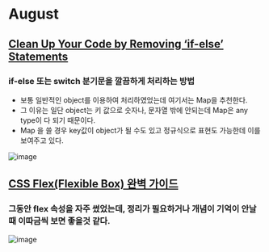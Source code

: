 # August

## [Clean Up Your Code by Removing ‘if-else’ Statements](https://medium.com/fedever/clean-up-your-code-by-removing-if-else-statements-31102fe3b083)
### if-else 또는 switch 분기문을 깔끔하게 처리하는 방법
- 보통 일반적인 object를 이용하여 처리하였었는데 여기서는 Map을 추천한다.
- 그 이유는 일단 object는 키 값으로 숫자나, 문자열 밖에 안되는데 Map은 any type이 다 되기 때문이다.
- Map 을 쓸 경우 key값이 object가 될 수도 있고 정규식으로 표현도 가능한데 이를 보여주고 있다.

![image](https://miro.medium.com/max/1200/0*jVfPx3gGE675dADr)

## [CSS Flex(Flexible Box) 완벽 가이드](https://heropy.blog/2018/11/24/css-flexible-box/)
### 그동안 flex 속성을 자주 썼었는데, 정리가 필요하거나 개념이 기억이 안날 때 이따금씩 보면 좋을것 같다.

![image](https://heropy.blog/css/images/vendor_icons/css3.png)